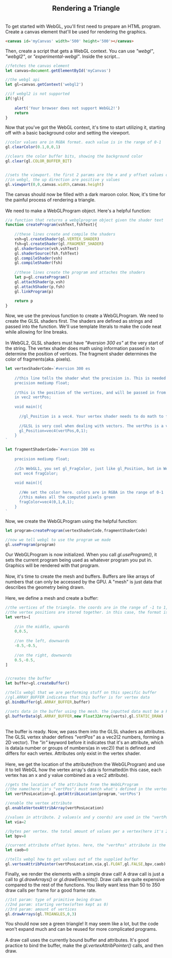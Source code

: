## <div align='center'>Rendering a Triangle</div>

<br>To get started with WebGL, you'll first need to prepare an HTML program. Create a canvas element that'll be used for rendering the graphics.

```html
<canvas id='myCanvas' width='500' height='500'></canvas>
```
Then, create a script that gets a WebGL context. You can use _"webgl"_, _"webgl2"_, or _"experimental-webgl"_. Inside the script...
```js
//fetches the canvas element
let canvas=document.getElementById('myCanvas')

//the webgl api
let gl=canvas.getContext('webgl2')

//if webgl2 is not supported
if(!gl){
    
	alert('Your browser does not support WebGL2!')
	return
}
```
Now that you've got the WebGL context, it's time to start utilizing it, starting off with a basic background color and setting the viewport.

```js
//color values are in RGBA format. each value is in the range of 0-1
gl.clearColor(0.1,0,0,1)

//clears the color buffer bits, showing the background color
gl.clear(gl.COLOR_BUFFER_BIT)


//sets the viewport. the first 2 params are the x and y offset values of the viewport from the lower left corner. the last 2 are the width and height
//in webgl, the up direction are positive y values
gl.viewport(0,0,canvas.width,canvas.height)
```
The canvas should now be filled with a dark maroon color. Now, it's time for the painful process of rendering a triangle.<br><br>We need to make a WebGLProgram object. Here's a helpful function:

```js
//a function that returns a webglprogram object given the shader text
function createProgram(vshText,fshText){
    
	//these lines create and compile the shaders
	vsh=gl.createShader(gl.VERTEX_SHADER)
	fsh=gl.createShader(gl.FRAGMENT_SHADER)
	gl.shaderSource(vsh,vshText)
	gl.shaderSource(fsh,fshText)
	gl.compileShader(vsh)
	gl.compileShader(fsh)
    
	//these lines create the program and attaches the shaders
	let p=gl.createProgram()
	gl.attachShader(p,vsh)
	gl.attachShader(p,fsh)
	gl.linkProgram(p)
    
	return p
}
```
Now, we use the previous function to create a WebGLProgram. We need to create the GLSL shaders first. The shaders are defined as strings and passed into the function. We'll use template literals to make the code neat while allowing for line breaks.<br><br>In WebGL2, GLSL shaders must have _"#version 300 es"_ at the very start of the string. The vertex shader does math using information passed in to determine the position of vertices. The fragment shader determines the color of fragments(aka. pixels).

```js
let vertexShaderCode=`#version 300 es
    
	//this line tells the shader what the precision is. This is needed in both the shaders. 'lowp' means low, 'mediump' means medium, and 'highp' is high.
	precision mediump float;
    
	//this is the position of the vertices, and will be passed in from the buffers later
	in vec2 vertPos;
    
	void main(){
      
  	  //gl_Position is a vec4. Your vertex shader needs to do math to find out where the vertex is. Because this is a 2D program, just put the vertex position at where it is passed in, without any changes.
      
  	  //GLSL is very cool when dealing with vectors. The vertPos is a vec2, but it can be inserted into a vec4 with 2 other nums, adding up to 4 components.
  	  gl_Position=vec4(vertPos,0,1);
	}
`

let fragmentShaderCode=`#version 300 es
    
	precision mediump float;
    
	//In WebGL1, you set gl_FragColor, just like gl_Position, but in WebGL2, you use an 'out' vec4 statement, with the name of the output. The name can't be 'gl_FragColor'
	out vec4 fragColor;
    
	void main(){
      
  	  //We set the color here. colors are in RGBA in the range of 0-1
  	  //this makes all the computed pixels green
  	  fragColor=vec4(0,1,0,1);
	}
`


```
Now, we create the WebGLProgram using the helpful function:

```js
let program=createProgram(vertexShaderCode,fragmentShaderCode)

//now we tell webgl to use the program we made
gl.useProgram(program)
```
Our WebGLProgram is now initialized. When you call _gl.useProgram()_, it sets the current program being used as whatever program you put in. Graphics will be rendered with that program.<br><br>Now, it's time to create the mesh and buffers. Buffers are like arrays of numbers that can only be accessed by the GPU. A "mesh" is just data that describes the geometry being drawn.<br><br>Here, we define a mesh and create a buffer:

```js
//the vertices of the triangle. the coords are in the range of -1 to 1, for both the axes. canvas width and height don't matter
//the vertex positions are stored together. in this case, the format is x1,y1,x2,y2,x3,y3
let verts=[
    
	//in the middle, upwards
	0,0.5,
    
	//on the left, downwards
	-0.5,-0.5,
    
	//on the right, downwards
	0.5,-0.5,
]


//creates the buffer
let buffer=gl.createBuffer()

//tells webgl that we are performing stuff on this specific buffer
//gl.ARRAY_BUFFER indicates that this buffer is for vertex data
gl.bindBuffer(gl.ARRAY_BUFFER,buffer)

//sets data in the buffer using the mesh. the inputted data must be a Float32Aray
gl.bufferData(gl.ARRAY_BUFFER,new Float32Array(verts),gl.STATIC_DRAW)
```
<br>The buffer is ready. Now, we pass them into the GLSL shaders as attributes. The GLSL vertex shader defines _"vertPos"_ as a vec2(2 numbers, forming a 2D vector). The _"in"_ keyword before it indicates that it's an attribute, which is data(a number or groups of numbers(as in vec2)) that is defined and differs for each vertex. Attributes only exist in the vertex shader.<br><br>Here, we get the location of the attribute(from the WebGLProgram) and use it to tell WebGL how the vertex array's data is formatted(in this case, each vertex has an x and y value combined as a vec2 attribute).

```js
//gets the location of the attribute from the WebGLProgram
//the name(here it's "vertPos") must match what's defined in the vertex shader(the shader states "in vec2 vertPos;")
let vertPosLocation=gl.getAttribLocation(program,'vertPos')

//enable the vertex attribute
gl.enableVertexAttribArray(vertPosLocation)

//values in attribute. 2 values(x and y coords) are used in the "vertPos" attribute
let via=2

//bytes per vertex. the total amount of values per a vertex(here it's 2) multiplied by 4(which is the amount of bytes in a float32)
let bpv=8

//current attribute offset bytes. here, the "vertPos" attribute is the first attribute, so 0 values before it. the amount of bytes is the value multiplied by 4(which is the amount of bytes in a float32)
let caob=0

//tells webgl how to get values out of the supplied buffer
gl.vertexAttribPointer(vertPosLocation,via,gl.FLOAT,gl.FALSE,bpv,caob)
```
Finally, we render the elements with a simple draw call! A draw call is just a call to _gl.drawArrays()_ or _gl.drawElements()_. Draw calls are quite expensive compared to the rest of the functions. You likely want less than 50 to 350 draw calls per frame for a good frame rate.

```js
//1st param: type of primitive being drawn
//2nd param: starting vertex(often kept as 0)
//3rd param: amount of vertices
gl.drawArrays(gl.TRIANGLES,0,3)
```
You should now see a green triangle! It may seem like a lot, but the code won't expand much and can be reused for more complicated programs.<br><br>A draw call uses the currently bound buffer and attributes. It's good practice to bind the buffer, make the _gl.vertexAttribPointer()_ calls, and then draw.